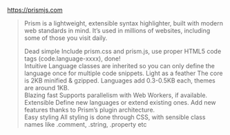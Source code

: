 https://prismjs.com

> Prism is a lightweight, extensible syntax highlighter, built with modern web standards in mind. It’s used in millions of websites, including some of those you visit daily.
> 
> Dead simple
> Include prism.css and prism.js, use proper HTML5 code tags (code.language-xxxx), done!  
> Intuitive
> Language classes are inherited so you can only define the language once for multiple code snippets.
> Light as a feather
> The core is 2KB minified & gzipped. Languages add 0.3-0.5KB each, themes are around 1KB.  
> Blazing fast
> Supports parallelism with Web Workers, if available.
> Extensible
> Define new languages or extend existing ones. Add new features thanks to Prism’s plugin architecture.  
> Easy styling
> All styling is done through CSS, with sensible class names like .comment, .string, .property etc

